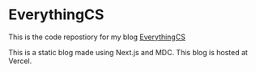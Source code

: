 # EverythingCS

This is the code repostiory for my blog [EverythingCS](https://everythingcs.dev)

This is a static blog made using Next.js and MDC. This blog is hosted at Vercel.
